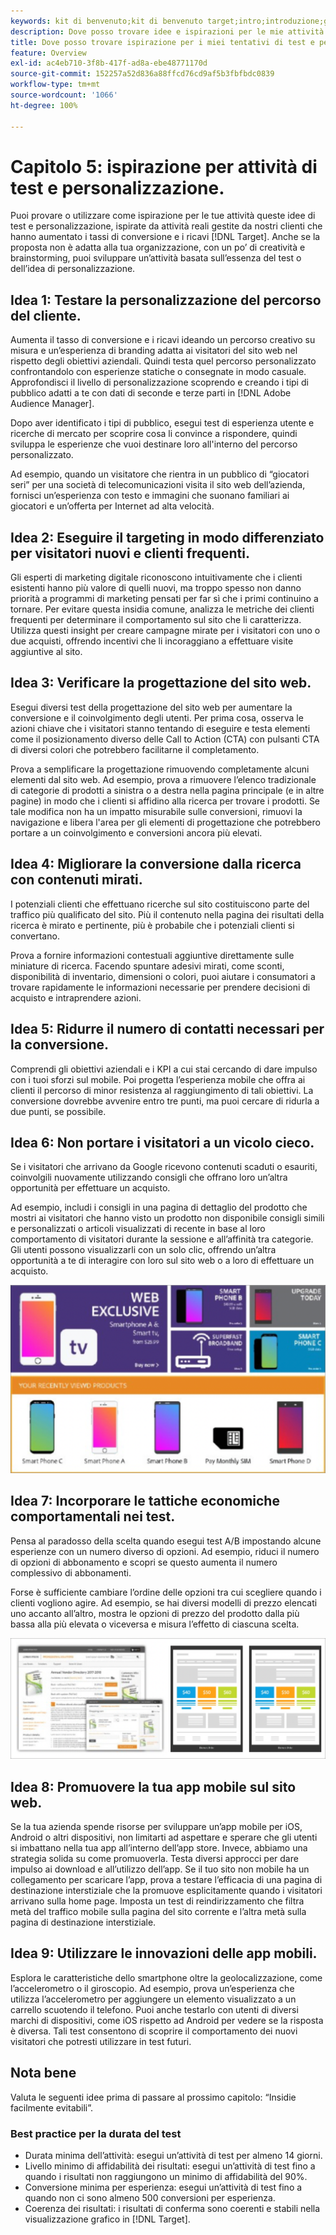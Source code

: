 ```yaml
---
keywords: kit di benvenuto;kit di benvenuto target;intro;introduzione;guida introduttiva
description: Dove posso trovare idee e ispirazioni per le mie attività di test e personalizzazione con l’utilizzo di Adobe Target.
title: Dove posso trovare ispirazione per i miei tentativi di test e personalizzazione?
feature: Overview
exl-id: ac4eb710-3f8b-417f-ad8a-ebe48771170d
source-git-commit: 152257a52d836a88ffcd76cd9af5b3fbfbdc0839
workflow-type: tm+mt
source-wordcount: '1066'
ht-degree: 100%

---
```


# Capitolo 5: ispirazione per attività di test e personalizzazione.

Puoi provare o utilizzare come ispirazione per le tue attività queste idee di test e personalizzazione, ispirate da attività reali gestite da nostri clienti che hanno aumentato i tassi di conversione e i ricavi [!DNL Target]. Anche se la proposta non è adatta alla tua organizzazione, con un po’ di creatività e brainstorming, puoi sviluppare un’attività basata sull’essenza del test o dell’idea di personalizzazione.

## Idea 1: Testare la personalizzazione del percorso del cliente.

Aumenta il tasso di conversione e i ricavi ideando un percorso creativo su misura e un’esperienza di branding adatta ai visitatori del sito web nel rispetto degli obiettivi aziendali. Quindi testa quel percorso personalizzato confrontandolo con esperienze statiche o consegnate in modo casuale. Approfondisci il livello di personalizzazione scoprendo e creando i tipi di pubblico adatti a te con dati di seconde e terze parti in [!DNL Adobe Audience Manager].

Dopo aver identificato i tipi di pubblico, esegui test di esperienza utente e ricerche di mercato per scoprire cosa li convince a rispondere, quindi sviluppa le esperienze che vuoi destinare loro all&#39;interno del percorso personalizzato.

Ad esempio, quando un visitatore che rientra in un pubblico di “giocatori seri” per una società di telecomunicazioni visita il sito web dell’azienda, fornisci un’esperienza con testo e immagini che suonano familiari ai giocatori e un’offerta per Internet ad alta velocità.

## Idea 2: Eseguire il targeting in modo differenziato per visitatori nuovi e clienti frequenti.

Gli esperti di marketing digitale riconoscono intuitivamente che i clienti esistenti hanno più valore di quelli nuovi, ma troppo spesso non danno priorità a programmi di marketing pensati per far sì che i primi continuino a tornare. Per evitare questa insidia comune, analizza le metriche dei clienti frequenti per determinare il comportamento sul sito che li caratterizza. Utilizza questi insight per creare campagne mirate per i visitatori con uno o due acquisti, offrendo incentivi che li incoraggiano a effettuare visite aggiuntive al sito.

## Idea 3: Verificare la progettazione del sito web.

Esegui diversi test della progettazione del sito web per aumentare la conversione e il coinvolgimento degli utenti. Per prima cosa, osserva le azioni chiave che i visitatori stanno tentando di eseguire e testa elementi come il posizionamento diverso delle Call to Action (CTA) con pulsanti CTA di diversi colori che potrebbero facilitarne il completamento.

Prova a semplificare la progettazione rimuovendo completamente alcuni elementi dal sito web. Ad esempio, prova a rimuovere l’elenco tradizionale di categorie di prodotti a sinistra o a destra nella pagina principale (e in altre pagine) in modo che i clienti si affidino alla ricerca per trovare i prodotti. Se tale modifica non ha un impatto misurabile sulle conversioni, rimuovi la navigazione e libera l&#39;area per gli elementi di progettazione che potrebbero portare a un coinvolgimento e conversioni ancora più elevati.

## Idea 4: Migliorare la conversione dalla ricerca con contenuti mirati.

I potenziali clienti che effettuano ricerche sul sito costituiscono parte del traffico più qualificato del sito. Più il contenuto nella pagina dei risultati della ricerca è mirato e pertinente, più è probabile che i potenziali clienti si convertano.

Prova a fornire informazioni contestuali aggiuntive direttamente sulle miniature di ricerca. Facendo spuntare adesivi mirati, come sconti, disponibilità di inventario, dimensioni o colori, puoi aiutare i consumatori a trovare rapidamente le informazioni necessarie per prendere decisioni di acquisto e intraprendere azioni.

## Idea 5: Ridurre il numero di contatti necessari per la conversione.

Comprendi gli obiettivi aziendali e i KPI a cui stai cercando di dare impulso con i tuoi sforzi sul mobile. Poi progetta l’esperienza mobile che offra ai clienti il percorso di minor resistenza al raggiungimento di tali obiettivi. La conversione dovrebbe avvenire entro tre punti, ma puoi cercare di ridurla a due punti, se possibile.

## Idea 6: Non portare i visitatori a un vicolo cieco.

Se i visitatori che arrivano da Google ricevono contenuti scaduti o esauriti, coinvolgili nuovamente utilizzando consigli che offrano loro un’altra opportunità per effettuare un acquisto.

Ad esempio, includi i consigli in una pagina di dettaglio del prodotto che mostri ai visitatori che hanno visto un prodotto non disponibile consigli simili e personalizzati o articoli visualizzati di recente in base al loro comportamento di visitatori durante la sessione e all’affinità tra categorie. Gli utenti possono visualizzarli con un solo clic, offrendo un’altra opportunità a te di interagire con loro sul sito web o a loro di effettuare un acquisto.

![Illustrazione di Consigli](/help/main/c-intro/assets/recs-illustration.png)

## Idea 7: Incorporare le tattiche economiche comportamentali nei test.

Pensa al paradosso della scelta quando esegui test A/B impostando alcune esperienze con un numero diverso di opzioni. Ad esempio, riduci il numero di opzioni di abbonamento e scopri se questo aumenta il numero complessivo di abbonamenti.

Forse è sufficiente cambiare l’ordine delle opzioni tra cui scegliere quando i clienti vogliono agire. Ad esempio, se hai diversi modelli di prezzo elencati uno accanto all’altro, mostra le opzioni di prezzo del prodotto dalla più bassa alla più elevata o viceversa e misura l’effetto di ciascuna scelta.

![Illustrazione delle tattiche comportamentali](/help/main/c-intro/assets/behavioral.png)

## Idea 8: Promuovere la tua app mobile sul sito web.

Se la tua azienda spende risorse per sviluppare un’app mobile per iOS, Android o altri dispositivi, non limitarti ad aspettare e sperare che gli utenti si imbattano nella tua app all’interno dell’app store. Invece, abbiamo una strategia solida su come promuoverla. Testa diversi approcci per dare impulso ai download e all’utilizzo dell’app. Se il tuo sito non mobile ha un collegamento per scaricare l’app, prova a testare l’efficacia di una pagina di destinazione interstiziale che la promuove esplicitamente quando i visitatori arrivano sulla home page. Imposta un test di reindirizzamento che filtra metà del traffico mobile sulla pagina del sito corrente e l’altra metà sulla pagina di destinazione interstiziale.

## Idea 9: Utilizzare le innovazioni delle app mobili.

Esplora le caratteristiche dello smartphone oltre la geolocalizzazione, come l’accelerometro o il giroscopio. Ad esempio, prova un’esperienza che utilizza l’accelerometro per aggiungere un elemento visualizzato a un carrello scuotendo il telefono. Puoi anche testarlo con utenti di diversi marchi di dispositivi, come iOS rispetto ad Android per vedere se la risposta è diversa. Tali test consentono di scoprire il comportamento dei nuovi visitatori che potresti utilizzare in test futuri.

## Nota bene

Valuta le seguenti idee prima di passare al prossimo capitolo: “Insidie facilmente evitabili”.

### Best practice per la durata del test

* Durata minima dell’attività: esegui un’attività di test per almeno 14 giorni.
* Livello minimo di affidabilità dei risultati: esegui un’attività di test fino a quando i risultati non raggiungono un minimo di affidabilità del 90%.
* Conversione minima per esperienza: esegui un’attività di test fino a quando non ci sono almeno 500 conversioni per esperienza.
* Coerenza dei risultati: i risultati di conferma sono coerenti e stabili nella visualizzazione grafico in [!DNL Target].
